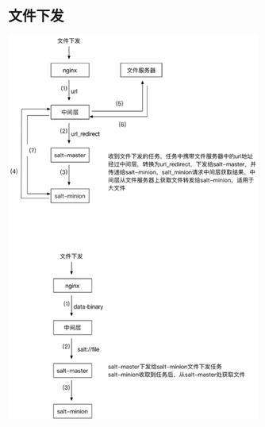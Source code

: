 # 文件下发

![cloud-act2](https://raw.githubusercontent.com/CryStal-W6/cloudact2-doc/master/images/%E6%96%87%E4%BB%B6%E4%B8%8B%E5%8F%91.png)